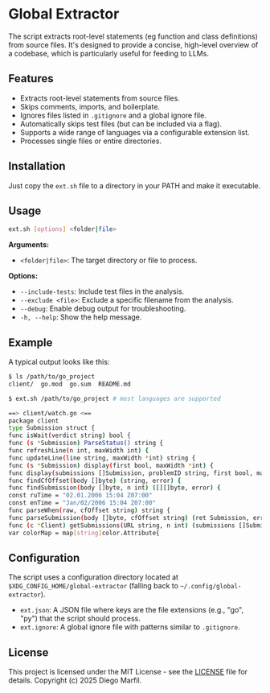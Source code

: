 # Global Extractor

The script extracts root-level statements (eg function and class definitions) from source files. It's designed to provide a concise, high-level overview of a codebase, which is particularly useful for feeding to LLMs.

## Features

- Extracts root-level statements from source files.
- Skips comments, imports, and boilerplate.
- Ignores files listed in `.gitignore` and a global ignore file.
- Automatically skips test files (but can be included via a flag).
- Supports a wide range of languages via a configurable extension list.
- Processes single files or entire directories.

## Installation

Just copy the `ext.sh` file to a directory in your PATH and make it executable.

## Usage

```bash
ext.sh [options] <folder|file>
```

**Arguments:**

-   `<folder|file>`: The target directory or file to process.

**Options:**

-   `--include-tests`: Include test files in the analysis.
-   `--exclude <file>`: Exclude a specific filename from the analysis.
-   `--debug`: Enable debug output for troubleshooting.
-   `-h, --help`: Show the help message.

## Example

A typical output looks like this:
```bash
$ ls /path/to/go_project
client/  go.mod  go.sum  README.md

$ ext.sh /path/to/go_project # most languages are supported

==> client/watch.go <==
package client
type Submission struct {
func isWait(verdict string) bool {
func (s *Submission) ParseStatus() string {
func refreshLine(n int, maxWidth int) {
func updateLine(line string, maxWidth *int) string {
func (s *Submission) display(first bool, maxWidth *int) {
func display(submissions []Submission, problemID string, first bool, maxWidth *int, line bool) {
func findCfOffset(body []byte) (string, error) {
func findSubmission(body []byte, n int) ([][]byte, error) {
const ruTime = "02.01.2006 15:04 Z07:00"
const enTime = "Jan/02/2006 15:04 Z07:00"
func parseWhen(raw, cfOffset string) string {
func parseSubmission(body []byte, cfOffset string) (ret Submission, err error) {
func (c *Client) getSubmissions(URL string, n int) (submissions []Submission, err error) {
var colorMap = map[string]color.Attribute{
```

## Configuration

The script uses a configuration directory located at `$XDG_CONFIG_HOME/global-extractor` (falling back to `~/.config/global-extractor`).

-   `ext.json`: A JSON file where keys are the file extensions (e.g., "go", "py") that the script should process.
-   `ext.ignore`: A global ignore file with patterns similar to `.gitignore`.

## License

This project is licensed under the MIT License - see the [LICENSE](LICENSE) file for details.
Copyright (c) 2025 Diego Marfil.

